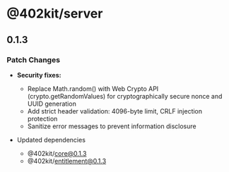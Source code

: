 # @402kit/server

## 0.1.3

### Patch Changes

- **Security fixes:**
  - Replace Math.random() with Web Crypto API (crypto.getRandomValues) for cryptographically secure nonce and UUID generation
  - Add strict header validation: 4096-byte limit, CRLF injection protection
  - Sanitize error messages to prevent information disclosure

- Updated dependencies
  - @402kit/core@0.1.3
  - @402kit/entitlement@0.1.3
